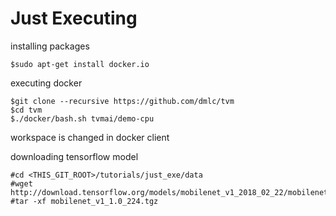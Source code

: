 # Just Executing

installing packages  
```
$sudo apt-get install docker.io
```

executing docker
```
$git clone --recursive https://github.com/dmlc/tvm
$cd tvm
$./docker/bash.sh tvmai/demo-cpu
```
workspace is changed in docker client


downloading tensorflow model
```
#cd <THIS_GIT_ROOT>/tutorials/just_exe/data
#wget http://download.tensorflow.org/models/mobilenet_v1_2018_02_22/mobilenet_v1_1.0_224.tgz
#tar -xf mobilenet_v1_1.0_224.tgz
```


